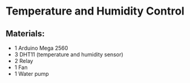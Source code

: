 # Temperature and Humidity Control

## Materials:
 - 1 Arduino Mega 2560
 - 3 DHT11 (temperature and humidity sensor)
 - 2 Relay
 - 1 Fan
 - 1 Water pump
